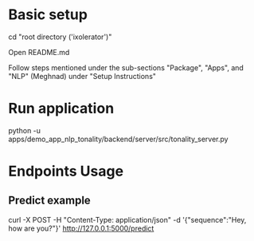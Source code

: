 # Basic setup
cd "root directory ('ixolerator')"

Open README.md

Follow steps mentioned under the sub-sections "Package", "Apps", and "NLP" (Meghnad) under "Setup Instructions" 

# Run application
python -u apps/demo_app_nlp_tonality/backend/server/src/tonality_server.py

# Endpoints Usage
## Predict example
curl -X POST -H "Content-Type: application/json" -d '{"sequence":"Hey, how are you?"}' http://127.0.0.1:5000/predict

